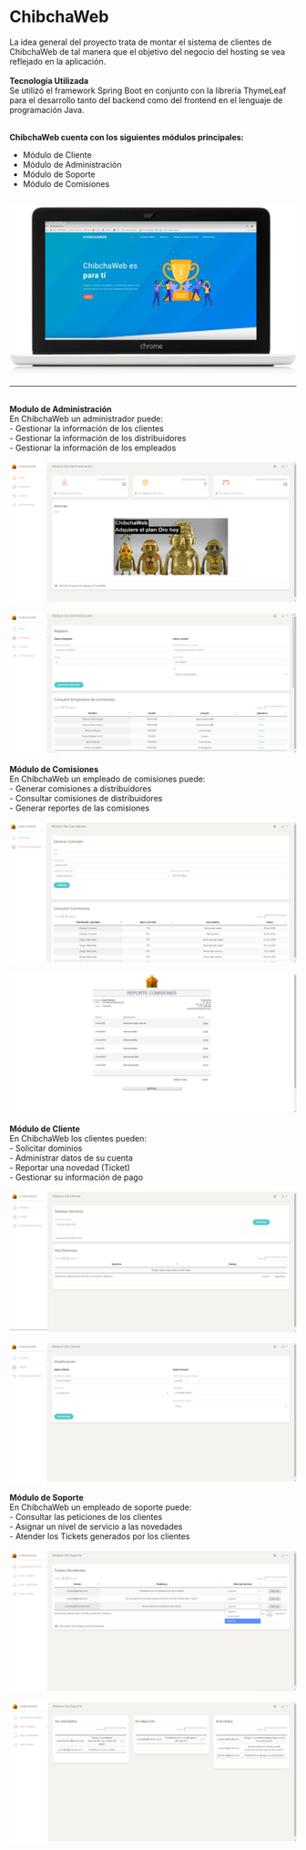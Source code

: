 # ChibchaWeb

La idea general del proyecto trata de montar el sistema de clientes de ChibchaWeb de tal 
manera que el objetivo del negocio del hosting se vea reflejado en la aplicación.
<br><br>
<b>Tecnología Utilizada</b>
<br>
Se utilizó el framework Spring Boot en conjunto con la librería ThymeLeaf para el desarrollo tanto del backend como del 
frontend en el lenguaje de programación Java.

<br>
<b>ChibchaWeb cuenta con los siguientes módulos principales:</b>
<ul>
<li>Módulo de Cliente</li>
<li>Módulo de Administración</li>
<li>Módulo de Soporte</li>
<li>Módulo de Comisiones</li>
</ul>
<br>
<img src="/ReadmeImages/chibcha.png" /><br>

<hr>
<br>
<b>Modulo de Administración</b>
<br>
  En ChibchaWeb un administrador puede:<br>
  - Gestionar la información de los clientes<br>
  - Gestionar la información de los distribuidores<br>
  - Gestionar la información de los empleados<br>

<br>
<img src="/ReadmeImages/admin1.png" /><br>
<br>
<img src="/ReadmeImages/admin2.png" /><br>

<br>
<b>Módulo de Comisiones</b>
<br>
  En ChibchaWeb un empleado de comisiones puede:<br>
  - Generar comisiones a distribuidores<br>
  - Consultar comisiones de distribuidores<br>
  - Generar reportes de las comisiones<br>

<br>
<img src="/ReadmeImages/comision1.png" /><br>
<br>
<img src="/ReadmeImages/comision2.png" /><br>

<br>
<b>Módulo de Cliente</b>
<br>
  En ChibchaWeb los clientes pueden:<br>
  - Solicitar dominios<br>
  - Administrar datos de su cuenta<br>
  - Reportar una novedad (Ticket)<br>
  - Gestionar su información de pago<br>

<br>
<img src="/ReadmeImages/cliente1.png" /><br>
<br>
<img src="/ReadmeImages/cliente2.png" /><br>

<br>
<b>Módulo de Soporte</b>
<br>
  En ChibchaWeb un empleado de soporte puede:<br>
  - Consultar las peticiones de los clientes<br>
  - Asignar un nivel de servicio a las novedades<br>
  - Atender los Tickets generados por los clientes<br>

<br>
<img src="/ReadmeImages/soporte1.png" /><br>
<br>
<img src="/ReadmeImages/soporte2.png" /><br>



